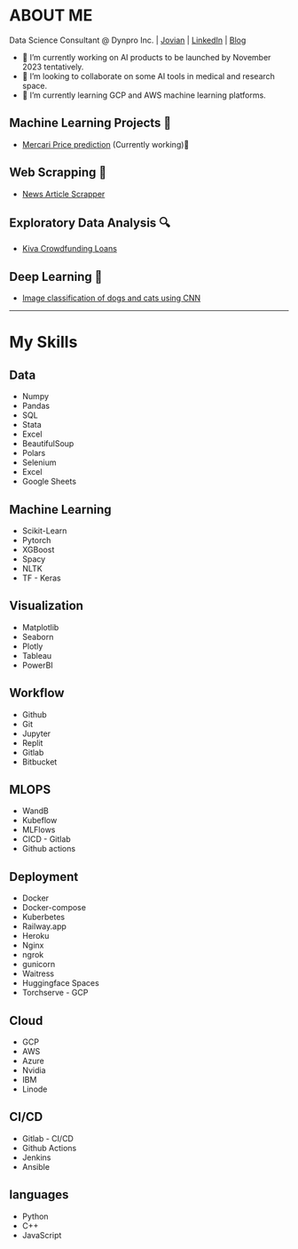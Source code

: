 # ABOUT ME
Data Science Consultant @ Dynpro Inc. | [Jovian](https://jovian.ai/manishb27) | [LinkedIn](https://www.linkedin.com/in/manishb27/) | [Blog](https://medium.com/@manishb27)

- 🔭 I’m currently working on AI products to be launched by November 2023 tentatively.
- 👯 I’m looking to collaborate on some AI tools in medical and research space.
- 🌱 I’m currently learning GCP and AWS machine learning platforms.

## Machine Learning Projects 🔬
- [Mercari Price prediction](https://jovian.ai/manishb27/mercari-price-prediction-ml-project) (Currently working)👀

## Web Scrapping 🎰
- [News Article Scrapper](https://jovian.ai/manishb27/web-scraping)

## Exploratory Data Analysis 🔍
- [Kiva Crowdfunding Loans](https://jovian.ai/manishb27/kiva-loans-eda)

## Deep Learning 🔭
- [Image classification of dogs and cats using CNN](https://jovian.ai/manishb27/image-classification-dl-project-using-restnets-regularization)

____________________________

# **My Skills**
## Data
- Numpy
- Pandas  
- SQL
- Stata
- Excel
- BeautifulSoup
- Polars
- Selenium
- Excel
- Google Sheets

## Machine Learning
- Scikit-Learn
- Pytorch
- XGBoost
- Spacy
- NLTK
- TF - Keras 

## Visualization
- Matplotlib
- Seaborn
- Plotly    
- Tableau
- PowerBI

## Workflow
- Github
- Git
- Jupyter
- Replit
- Gitlab
- Bitbucket

## MLOPS
- WandB
- Kubeflow
- MLFlows
- CICD - Gitlab
- Github actions

## Deployment
- Docker
- Docker-compose
- Kuberbetes
- Railway.app
- Heroku
- Nginx
- ngrok
- gunicorn
- Waitress
- Huggingface Spaces
- Torchserve - GCP

## Cloud
- GCP
- AWS
- Azure
- Nvidia
- IBM
- Linode 

## CI/CD
- Gitlab - CI/CD
- Github Actions
- Jenkins
- Ansible    

## languages 
- Python
- C++
- JavaScript

<!--
**manishb27/manishb27** is a ✨ _special_ ✨ repository because its `README.md` (this file) appears on your GitHub profile.

Here are some ideas to get you started:


- 💬 Ask me about ...
- 📫 How to reach me: ...
- 😄 Pronouns: ...
- ⚡ Fun fact: ...
-->

